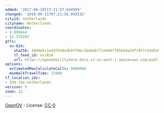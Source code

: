 ```yaml
---
added: '2017-08-28T17:21:57.644509'
changed: '2019-09-11T07:21:56.893532'
cityid: netherlands
cityname: Netherlands
coordinates:
- 4.890444
- 52.370197
gtfs:
  ov-814:
    sha256: 3d98e611e4d7830adb9ff9bc3babb6771e946f705b5da39fc0ffc54d5e915523
    tf_feed_id: ov/814
    url: https://openmobilitydata-data.s3-us-west-1.amazonaws.com/public/feeds/ov/814/20190910/gtfs.zip
options:
  estimatedMaxCalculateCalls: 9000000
  maxWalkTravelTime: 21600
tf_location_ids:
- 194-the-netherlands
version: 5
zoom: 12
---
```


[OpenOV](https://openov.nl/) - License: [CC-0](https://creativecommons.org/publicdomain/zero/1.0/)
